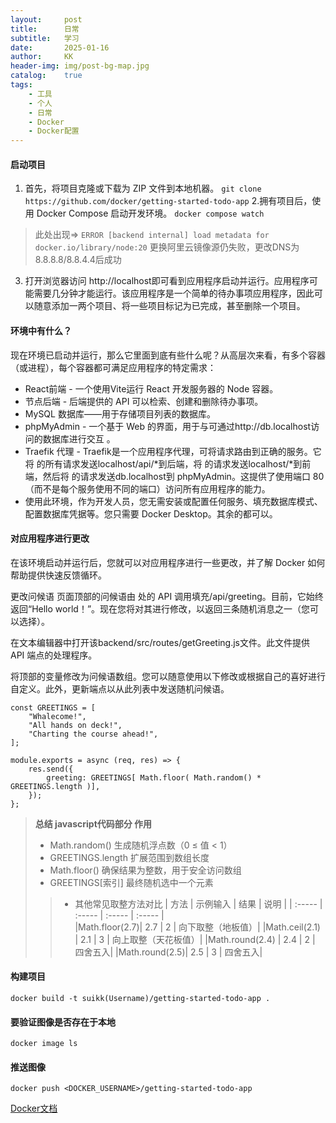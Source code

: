 ```yaml
---
layout:     post
title:      日常
subtitle:   学习
date:       2025-01-16
author:     KK
header-img: img/post-bg-map.jpg
catalog: 	true
tags:
    - 工具
    - 个人
    - 日常
    - Docker
    - Docker配置
---
```

#### 启动项目
1. 首先，将项目克隆或下载为 ZIP 文件到本地机器。
`git clone https://github.com/docker/getting-started-todo-app`
2.拥有项目后，使用 Docker Compose 启动开发环境。
`docker compose watch`
>此处出现=> ` ERROR [backend internal] load metadata for docker.io/library/node:20 `
>更换阿里云镜像源仍失败，更改DNS为8.8.8.8/8.8.4.4后成功
3. 打开浏览器访问 http://localhost即可看到应用程序启动并运行。应用程序可能需要几分钟才能运行。该应用程序是一个简单的待办事项应用程序，因此可以随意添加一两个项目、将一些项目标记为已完成，甚至删除一个项目。

#### 环境中有什么？
现在环境已启动并运行，那么它里面到底有些什么呢？从高层次来看，有多个容器（或进程），每个容器都可满足应用程序的特定需求：
* React前端 - 一个使用Vite运行 React 开发服务器的 Node 容器。
* 节点后端 - 后端提供的 API 可以检索、创建和删除待办事项。
* MySQL 数据库——用于存储项目列表的数据库。
* phpMyAdmin - 一个基于 Web 的界面，用于与可通过http://db.localhost访问的数据库进行交互 。
* Traefik 代理 - Traefik是一个应用程序代理，可将请求路由到正确的服务。它将 的所有请求发送localhost/api/*到后端，将 的请求发送localhost/*到前端，然后将 的请求发送db.localhost到 phpMyAdmin。这提供了使用端口 80（而不是每个服务使用不同的端口）访问所有应用程序的能力。
* 使用此环境，作为开发人员，您无需安装或配置任何服务、填充数据库模式、配置数据库凭据等。您只需要 Docker Desktop。其余的都可以。

#### 对应用程序进行更改
在该环境启动并运行后，您就可以对应用程序进行一些更改，并了解 Docker 如何帮助提供快速反馈循环。

更改问候语
页面顶部的问候语由 处的 API 调用填充/api/greeting。目前，它始终返回“Hello world！”。现在您将对其进行修改，以返回三条随机消息之一（您可以选择）。

在文本编辑器中打开该backend/src/routes/getGreeting.js文件。此文件提供 API 端点的处理程序。

将顶部的变量修改为问候语数组。您可以随意使用以下修改或根据自己的喜好进行自定义。此外，更新端点以从此列表中发送随机问候语。
```
const GREETINGS = [
    "Whalecome!",
    "All hands on deck!",
    "Charting the course ahead!",
];

module.exports = async (req, res) => {
    res.send({
        greeting: GREETINGS[ Math.floor( Math.random() * GREETINGS.length )],
    });
};
```
> ******总结
javascript代码部分	作用******
> * Math.random()	生成随机浮点数（0 ≤ 值 < 1）
> * GREETINGS.length	扩展范围到数组长度
> * Math.floor()	确保结果为整数，用于安全访问数组
> * GREETINGS[索引]	最终随机选中一个元素
>> * 其他常见取整方法对比
>>  |  方法  |  示例输入  |  结果  |  说明  |
>>  |  :-----  | :-----  |  :-----  |  :-----  |              		
>>  |Math.floor(2.7)|	 2.7	|    2	|    向下取整（地板值）|
>>  |Math.ceil(2.1)	|   2.1	|    3	|    向上取整（天花板值）|
>>  |Math.round(2.4)	| 2.4	  |  2	   | 四舍五入|
>>  |Math.round(2.5)|	 2.5	|    3	|    四舍五入|


#### 构建项目
`docker build -t suikk(Username)/getting-started-todo-app . `
#### 要验证图像是否存在于本地
`docker image ls`
#### 推送图像
`docker push <DOCKER_USERNAME>/getting-started-todo-app `

[Docker文档](https://docs.docker.com/get-started/introduction/whats-next/)
